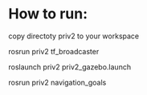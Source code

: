 # How to run:

copy directoty priv2 to your workspace

rosrun priv2 tf_broadcaster 

roslaunch priv2 priv2_gazebo.launch

rosrun priv2 navigation_goals
